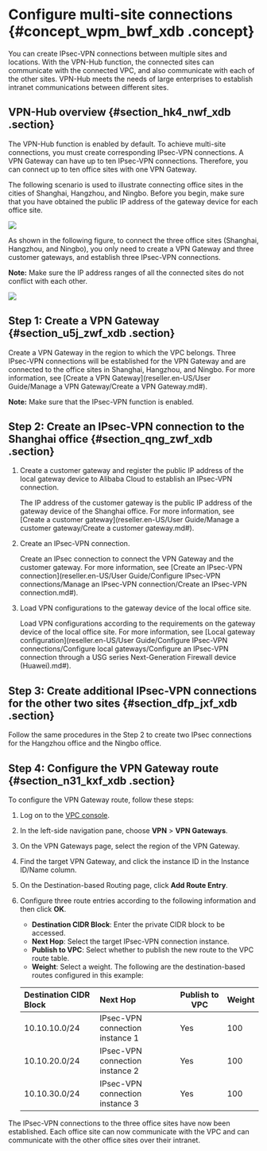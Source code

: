 # Configure multi-site connections {#concept_wpm_bwf_xdb .concept}

You can create IPsec-VPN connections between multiple sites and locations. With the VPN-Hub function, the connected sites can communicate with the connected VPC, and also communicate with each of the other sites. VPN-Hub meets the needs of large enterprises to establish intranet communications between different sites.

## VPN-Hub overview {#section_hk4_nwf_xdb .section}

The VPN-Hub function is enabled by default. To achieve multi-site connections, you must create corresponding IPsec-VPN connections. A VPN Gateway can have up to ten IPsec-VPN connections. Therefore, you can connect up to ten office sites with one VPN Gateway.

The following scenario is used to illustrate connecting office sites in the cities of Shanghai, Hangzhou, and Ningbo. Before you begin, make sure that you have obtained the public IP address of the gateway device for each office site.

![](http://static-aliyun-doc.oss-cn-hangzhou.aliyuncs.com/assets/img/13370/15615200103592_en-US.png)

As shown in the following figure, to connect the three office sites \(Shanghai, Hangzhou, and Ningbo\), you only need to create a VPN Gateway and three customer gateways, and establish three IPsec-VPN connections.

**Note:** Make sure the IP address ranges of all the connected sites do not conflict with each other.

![](http://static-aliyun-doc.oss-cn-hangzhou.aliyuncs.com/assets/img/13370/15615200103593_en-US.png)

## Step 1: Create a VPN Gateway {#section_u5j_zwf_xdb .section}

Create a VPN Gateway in the region to which the VPC belongs. Three IPsec-VPN connections will be established for the VPN Gateway and are connected to the office sites in Shanghai, Hangzhou, and Ningbo. For more information, see [Create a VPN Gateway](reseller.en-US/User Guide/Manage a VPN Gateway/Create a VPN Gateway.md#).

**Note:** Make sure that the IPsec-VPN function is enabled.

## Step 2: Create an IPsec-VPN connection to the Shanghai office {#section_qng_zwf_xdb .section}

1.  Create a customer gateway and register the public IP address of the local gateway device to Alibaba Cloud to establish an IPsec-VPN connection.

    The IP address of the customer gateway is the public IP address of the gateway device of the Shanghai office. For more information, see [Create a customer gateway](reseller.en-US/User Guide/Manage a customer gateway/Create a customer gateway.md#).

2.  Create an IPsec-VPN connection.

    Create an IPsec connection to connect the VPN Gateway and the customer gateway. For more information, see [Create an IPsec-VPN connection](reseller.en-US/User Guide/Configure IPsec-VPN connections/Manage an IPsec-VPN connection/Create an IPsec-VPN connection.md#).

3.  Load VPN configurations to the gateway device of the local office site.

    Load VPN configurations according to the requirements on the gateway device of the local office site. For more information, see [Local gateway configuration](reseller.en-US/User Guide/Configure IPsec-VPN connections/Configure local gateways/Configure an IPsec-VPN connection through a USG series Next-Generation Firewall device (Huawei).md#).


## Step 3: Create additional IPsec-VPN connections for the other two sites {#section_dfp_jxf_xdb .section}

Follow the same procedures in the Step 2 to create two IPsec connections for the Hangzhou office and the Ningbo office.

## Step 4: Configure the VPN Gateway route {#section_n31_kxf_xdb .section}

To configure the VPN Gateway route, follow these steps:

1.  Log on to the [VPC console](https://partners-intl.aliyun.com/login-required#/vpc).
2.  In the left-side navigation pane, choose **VPN** \> **VPN Gateways**.
3.  On the VPN Gateways page, select the region of the VPN Gateway.
4.  Find the target VPN Gateway, and click the instance ID in the Instance ID/Name column.
5.  On the Destination-based Routing page, click **Add Route Entry**.
6.  Configure three route entries according to the following information and then click **OK**.

    -    **Destination CIDR Block**: Enter the private CIDR block to be accessed.
    -    **Next Hop**: Select the target IPsec-VPN connection instance.
    -    **Publish to VPC**: Select whether to publish the new route to the VPC route table.
    -    **Weight**: Select a weight.
    The following are the destination-based routes configured in this example:

    |Destination CIDR Block|Next Hop|Publish to VPC|Weight|
    |:---------------------|:-------|--------------|------|
    |10.10.10.0/24|IPsec-VPN connection instance 1|Yes|100|
    |10.10.20.0/24|IPsec-VPN connection instance 2|Yes|100|
    |10.10.30.0/24|IPsec-VPN connection instance 3|Yes|100|


The IPsec-VPN connections to the three office sites have now been established. Each office site can now communicate with the VPC and can communicate with the other office sites over their intranet.

